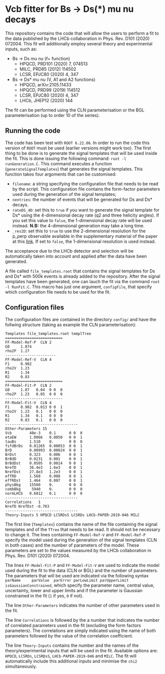 # Vcb fitter for Bs -> Ds(*) mu nu decays
This repository contains the code that will allow the users to perform a fit to the data published by the LHCb collaboration in Phys. Rev. D101 (2020) 072004. This fit will additionally employ several theory and experimental inputs, such as:
* Bs -> Ds mu nu (f+ function)
  * HPQCD, PRD101 (2020) 7, 074513
  * MILC, PRD85 (2012) 114502
  * LCSR, EPJC80 (2020) 4, 347
* Bs -> Ds* mu nu (V, A1 and A2 functions)
  * HPQCD, arXiv:2105.11433
  * HPQCD, PRD99 (2019) 114512
  * LCSR, EPJC80 (2020) 4, 347
  * LHCb, JHEP12 (2020) 144

The fit can be performed using the CLN parameterisation or the BGL parameterisation (up to order 10 of the series).

## Running the code
The code has been test with `ROOT 6.22.06`. In order to run the code this version of `ROOT` must be used (earlier versions might work too).
The first thing to be done is to generate the signal templates that will be used inside the fit. This is done issuing the following command: `root -l runGeneration.C`. This command executes a function (`generateSignalTemplates`) that generates the signal templates. This function takes four argoments that can be customised:
* `filename`: a string specifying the configuration file that needs to be read by the script. This configuration file contains the form-factor parameters used during the generation of the signal templates;
* `nentries`: the number of events that will be generated for Ds and Ds* decays.
* `rateDS_4D`: set this to `true` if you want to generate the signal template for Ds* using the 4-dimensional decay rate (q2 and three helicity angles). If you set this value to `false`, the 1-dimensional decay rate will be used instead. **N.B:** the 4-dimensional generation may take a long time.
* `_res2D`: set this to `true` to use the 2-dimensional resolution for the p_perp observable available in the supplementary material of the paper at this [link](http://cds.cern.ch/record/2706102/files/). If set to `false`, the 1-dimensional resolution is used instead.

The acceptance due to the LHCb detector and selection will be automatically taken into account and applied after the data have been generated.

A file called `file_templates.root` that contains the signal templates for Ds and Ds* with 500k events is already added to the repository.
After the signal templates have been generated, one can lauch the fit via the command `root -l RunFit.C`. This macro has just one argument, `configFile`, that specify which configuration file needs to be used for the fit.

## Configuration files
The configuration files are contained in the directory `config/` and have the follwing structure (taking as example the CLN parameterisation):

```
Templates file_templates.root templTree 
==========================
FF-Model-Ref-P  CLN 2 
G0     1.074
rho2P  1.27 
-----------------------
FF-Model-Ref-V  CLN 4 
F1     0.902
rho2V  1.23 
R1     1.34 
R2     0.83
==========================
FF-Model-Fit-P  CLN 2
G0     1.07   0.04  0 0  0
rho2P  1.23   0.05  0 0  0
--------------------------  
FF-Model-Fit-V  CLN 4
F1     0.902  0.013 0 0  1
rho2V  1.23   0.1   0 0  0  
R1     1.34   0.1   0 0  0 
R2     0.83   0.1   0 0  0
---------------------------------
Other-Parameters 15
Vcb        40e-3    0.1      0 0  0
etaEW      1.0066   0.0050   0 0  1
tauBs      1.510    0.       0 0  0
fsfdBrDs   0.01265  0.00053  0 0  1  
BrD        0.00993  0.00024  0 0  1
BrDst      0.323    0.006    0 0  1
BrBdD      0.0231   0.001    0 0  1
BrBdDst    0.0505   0.0014   0 0  1
NrefD      36.4e3   1.6e3    0 0  1
NrefDst    27.8e3   1.2e3    0 0  1  
effRD      1.568    0.008    0 0  1
effRDst    1.464    0.007    0 0  1
physBkg    15560    0.       0 0  0
combBkg     5940    0.       0 0  0
normLHCb   0.6812   0.1      0 0  0
---------------------------------
Correlations   1
NrefD NrefDst -0.703
---------------------------------
Theory-Inputs 5 HPQCD LCSRDsS LCSRDs LHCb-PAPER-2019-046 MILC

```
The first line (`Templates`) contains the name of the file containing the signal templates and of the `TTree` that needs to be read. It should not be necessary to change it. The lines containing `FF-Model-Ref-V` and `FF-Model-Ref-P` specify the model used during the generation of the signal templates (CLN in both cases) and the number of parameters of the model. These parameters are set to the values measured by the LHCb collaboration in Phys. Rev. D101 (2020) 072004. 


The lines `FF-Model-Fit-P` and `FF-Model-Fit-V` are used to indicate the model used during the fit to the data (CLN or BGL) and the number of parameters. The parameters that will be used are indicated via the following syntax `parName     parValue  parError parLowLimit parUpperLimit  isGaussianConstrained`, which specify the parameter name, central value, uncertainty, lower and upper limits and if the parameter is Gaussian constrained in the fit (`1` if yes, `0` if not). 


The line `Other-Parameters` indicates the number of other parameters used in the fit.

The line `Correlations` is followed by the a number that indicates the number of correlated parameters used in the fit (excluding the form factors parameters). The correlations are simply indicated using the name of both parameters followed by the value of the correlation coefficient.

The line `Theory-Inputs` contains the number and the names of the theory/experimental inputs that will be used in the fit. Available options are: `HPQCD`, `LCSRDs`, `LCSRDsS`, `LHCb-PAPER-2019-046` and `MILC`. The fit will automatically include this additional inputs and minimise the `chi2` simultaneously.


